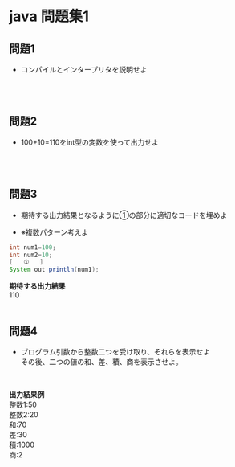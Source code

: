 # java 問題集1

## 問題1
- コンパイルとインタープリタを説明せよ
<br>
<br>

## 問題2
- 100+10=110をint型の変数を使って出力せよ
<br>
<br>

## 問題3
- 期待する出力結果となるように①の部分に適切なコードを埋めよ

- ※複数パターン考えよ
```java
int num1=100;
int num2=10;
[   ①   ]
System out println(num1);
```
**期待する出力結果**  
110
<br>
<br>

## 問題4
- プログラム引数から整数二つを受け取り、それらを表示せよ  
その後、二つの値の和、差、積、商を表示させよ。  
<br>

**出力結果例**  
整数1:50  
整数2:20  
和:70  
差:30  
積:1000  
商:2




